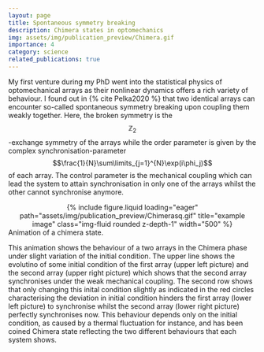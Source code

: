 ```yaml
---
layout: page
title: Spontaneous symmetry breaking
description: Chimera states in optomechanics
img: assets/img/publication_preview/Chimera.gif
importance: 4
category: science
related_publications: true
---
```


My first venture during my PhD went into the statistical physics of optomechanical arrays as their nonlinear dynamics offers a rich variety of behaviour. I found out in {% cite Pelka2020 %} that two identical arrays can encounter so-called spontaneous symmetry breaking upon coupling them weakly together. Here, the broken symmetry is the $$\mathbb{Z}_2$$-exchange symmetry of the arrays while the order parameter is given by the complex synchronisation-parameter $$\frac{1}{N}\sum\limits_{j=1}^{N}\exp(i\phi_j)$$ of each array. The control parameter is the mechanical coupling which can lead the system to attain synchronisation in only one of the arrays whilst the other cannot synchronise anymore. 

<div class="row" style="text-align: center">
    <div class="col-sm mt-3 mt-md-0">
        {% include figure.liquid loading="eager" path="assets/img/publication_preview/Chimerasq.gif" title="example image" class="img-fluid rounded z-depth-1" width="500" %}
    </div>
</div>
<div class="caption">
    Animation of a chimera state.
</div>

This animation shows the behaviour of a two arrays in the Chimera phase under slight variation of the initial condition. The upper line shows the evolutino of some initial condition of the first array (upper left picture) and the second array (upper right picture) which shows that the second array synchronises under the weak mechanical coupling. The second row shows that only changing this inital condition slightly as indicated in the red circles characterising the deviation in initial condition hinders the first array (lower left picture) to synchronise whilst the second array (lower right picture) perfectly synchronises now. This behaviour depends only on the initial condition, as caused by a thermal fluctuation for instance, and has been coined Chimera state reflecting the two different behaviours that each system shows.
